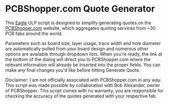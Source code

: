 PCBShopper.com Quote Generator
==============================

This [Eagle](https://cadsoft.io/) ULP script is designed to simplify generating quotes on the [PCBShopper.com](http://pcbshopper.com) website, which aggregates quoting services from ~30 PCB fabs around the world.

Parameters such as board size, layer usage, trace width and hole diameter are automatically pulled from your board design and numerous other options are available through dropdown lists. When you're ready, the link at the bottom of the dialog will direct you to PCBShopper.com where the relevant information will already be inserted into the proper fields. You can make any final changes you'd like before hitting Generate Quote.

Disclaimer: I am not officially associated with PCBShopper.com in any way. This script was made possible by collaboration with Bob Alexander, owner of PCBShopper. This script comes with no warranty, you are responsible for checking the accuracy of the quotes generated with your respective fab.
